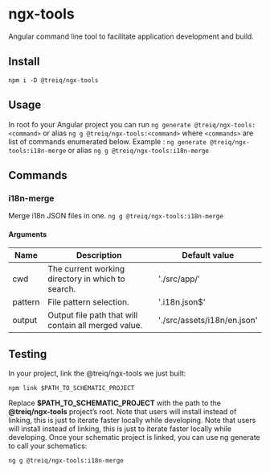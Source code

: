 # ngx-tools

Angular command line tool to facilitate application development and build.

## Install
``npm i -D @treiq/ngx-tools``

## Usage
In root fo your Angular project you can run ``ng generate @treiq/ngx-tools:<command>`` or alias ``ng g @treiq/ngx-tools:<command>`` where `<commands>` are list of commands enumerated below.
Example : ``ng generate @treiq/ngx-tools:i18n-merge`` or alias ``ng g @treiq/ngx-tools:i18n-merge``

## Commands
### i18n-merge
Merge i18n JSON files in one.
`ng g @treiq/ngx-tools:i18n-merge`
#### Arguments
| Name          	| Description                                   	| Default value |
|-----------------	|--------------------------------------------------	|--------------------------------|
| cwd           	| The current working directory in which to search. |'./src/app/'|
| pattern       	| File pattern selection.                           |'.i18n.json$'|
| output         	| Output file path that will contain all merged value.|'./src/assets/i18n/en.json'|

## Testing
In your project, link the @treiq/ngx-tools we just built:

``npm link $PATH_TO_SCHEMATIC_PROJECT``

Replace **$PATH_TO_SCHEMATIC_PROJECT** with the path to the **@treiq/ngx-tools** project’s root. Note that users will install instead of linking, this is just to iterate faster locally while developing.
Note that users will install instead of linking, this is just to iterate faster locally while developing.
Once your schematic project is linked, you can use ng generate to call your schematics:

`ng g @treiq/ngx-tools:i18n-merge`
